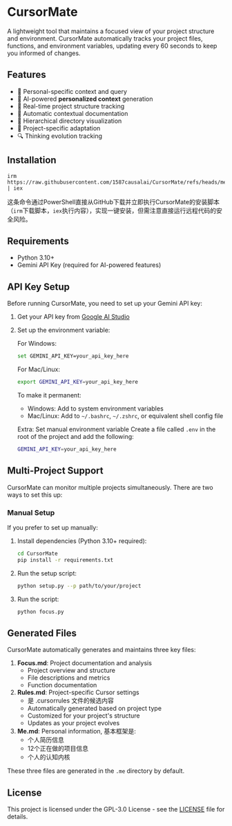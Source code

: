 
# CursorMate

A lightweight tool that maintains a focused view of your project structure and environment. CursorMate automatically tracks your project files, functions, and environment variables, updating every 60 seconds to keep you informed of changes.



## Features

- 🧠 Personal-specific context and query
- 🤖 AI-powered **personalized context** generation
- 🔄 Real-time project structure tracking
- 📝 Automatic contextual documentation
- 🌳 Hierarchical directory visualization
- 🎯 Project-specific adaptation
- 🔍 Thinking evolution tracking

## Installation
```
irm https://raw.githubusercontent.com/1587causalai/CursorMate/refs/heads/me/install.ps1 | iex
```

这条命令通过PowerShell直接从GitHub下载并立即执行CursorMate的安装脚本（`irm`下载脚本，`iex`执行内容），实现一键安装，但需注意直接运行远程代码的安全风险。

## Requirements

- Python 3.10+
- Gemini API Key (required for AI-powered features)

## API Key Setup

Before running CursorMate, you need to set up your Gemini API key:

1. Get your API key from [Google AI Studio](https://makersuite.google.com/app/apikey)

2. Set up the environment variable:

   For Windows:

   ```bash
   set GEMINI_API_KEY=your_api_key_here
   ```

   For Mac/Linux:

   ```bash
   export GEMINI_API_KEY=your_api_key_here
   ```

   To make it permanent:

   - Windows: Add to system environment variables
   - Mac/Linux: Add to `~/.bashrc`, `~/.zshrc`, or equivalent shell config file

   Extra: Set manual environment variable
   Create a file called `.env` in the root of the project and add the following:
   ```bash
   GEMINI_API_KEY=your_api_key_here
   ```


## Multi-Project Support

CursorMate can monitor multiple projects simultaneously. There are two ways to set this up:


### Manual Setup

If you prefer to set up manually:

1. Install dependencies (Python 3.10+ required):

   ```bash
   cd CursorMate
   pip install -r requirements.txt
   ```

2. Run the setup script:
   ```bash
   python setup.py --p path/to/your/project
   ```

3. Run the script:
   ```bash
   python focus.py
   ```

## Generated Files

CursorMate automatically generates and maintains three key files:

1. **Focus.md**: Project documentation and analysis
   - Project overview and structure
   - File descriptions and metrics
   - Function documentation
2. **Rules.md**: Project-specific Cursor settings
   - 是 .cursorrules 文件的候选内容
   - Automatically generated based on project type
   - Customized for your project's structure
   - Updates as your project evolves
3. **Me.md**: Personal information, 基本框架是:
   - 个人简历信息
   - 12个正在做的项目信息
   - 个人的认知内核

These three files are generated in the `.me` directory by default.


## License

This project is licensed under the GPL-3.0 License - see the [LICENSE](LICENSE) file for details.
